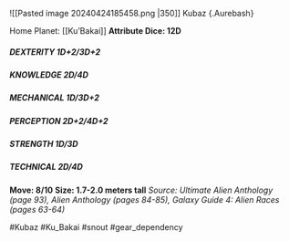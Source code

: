 ![[Pasted image 20240424185458.png |350]]
Kubaz {.Aurebash}

Home Planet: [[Ku’Bakai]]
**Attribute Dice: 12D**
##### DEXTERITY 1D+2/3D+2
##### KNOWLEDGE 2D/4D
##### MECHANICAL 1D/3D+2
##### PERCEPTION 2D+2/4D+2
##### STRENGTH 1D/3D
##### TECHNICAL 2D/4D
**Move: 8/10**
**Size: 1.7-2.0 meters tall**
*Source: Ultimate Alien Anthology (page 93), Alien Anthology (pages 84-85), Galaxy Guide 4: Alien Races (pages 63-64)*

#Kubaz #Ku_Bakai #snout #gear_dependency 